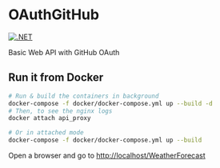 # OAuthGitHub

[![.NET](https://github.com/afgalvan/OAuthGitHub/actions/workflows/dotnet.yml/badge.svg)](https://github.com/afgalvan/OAuthGitHub/actions/workflows/dotnet.yml)

Basic Web API with GitHub OAuth

## Run it from Docker

```bash
# Run & build the containers in background
docker-compose -f docker/docker-compose.yml up --build -d
# Then, to see the nginx logs
docker attach api_proxy

# Or in attached mode
docker-compose -f docker/docker-compose.yml up --build
```

Open a browser and go to <http://localhost/WeatherForecast>

